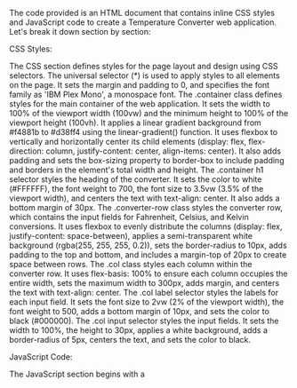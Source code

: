 The code provided is an HTML document that contains inline CSS styles and JavaScript code to create a Temperature Converter web application. Let's break it down section by section:

CSS Styles:

The CSS section defines styles for the page layout and design using CSS selectors.
The universal selector (*) is used to apply styles to all elements on the page. It sets the margin and padding to 0, and specifies the font family as 'IBM Plex Mono', a monospace font.
The .container class defines styles for the main container of the web application. It sets the width to 100% of the viewport width (100vw) and the minimum height to 100% of the viewport height (100vh). It applies a linear gradient background from #f4881b to #d38ff4 using the linear-gradient() function. It uses flexbox to vertically and horizontally center its child elements (display: flex, flex-direction: column, justify-content: center, align-items: center). It also adds padding and sets the box-sizing property to border-box to include padding and borders in the element's total width and height.
The .container h1 selector styles the heading of the converter. It sets the color to white (#FFFFFF), the font weight to 700, the font size to 3.5vw (3.5% of the viewport width), and centers the text with text-align: center. It also adds a bottom margin of 30px.
The .converter-row class styles the converter row, which contains the input fields for Fahrenheit, Celsius, and Kelvin conversions. It uses flexbox to evenly distribute the columns (display: flex, justify-content: space-between), applies a semi-transparent white background (rgba(255, 255, 255, 0.2)), sets the border-radius to 10px, adds padding to the top and bottom, and includes a margin-top of 20px to create space between rows.
The .col class styles each column within the converter row. It uses flex-basis: 100% to ensure each column occupies the entire width, sets the maximum width to 300px, adds margin, and centers the text with text-align: center.
The .col label selector styles the labels for each input field. It sets the font size to 2vw (2% of the viewport width), the font weight to 500, adds a bottom margin of 10px, and sets the color to black (#000000).
The .col input selector styles the input fields. It sets the width to 100%, the height to 30px, applies a white background, adds a border-radius of 5px, centers the text, and sets the color to black.


JavaScript Code:

The JavaScript section begins with a <script> tag and contains code that handles temperature conversion based on user input.
It retrieves the Celsius, Fahrenheit, and Kelvin input elements using document.getElementById().
The code sets up event listeners (oninput) for the Celsius, Fahrenheit, and Kelvin input fields to handle temperature conversions.
When the Celsius input field changes (celsius.oninput), the code calculates the corresponding Fahrenheit value using the conversion formula (parseFloat(celsius.value) * 9) / 5 + 32. It then updates the Fahrenheit input field (fahrenheit.value) with the converted value. Similarly, it calculates the Kelvin value using (parseFloat(celsius.value) + 273.15) and updates the Kelvin input field (kelvin.value).
The same process occurs for the Fahrenheit and Kelvin input fields. When the Fahrenheit input field changes (fahrenheit.oninput), the code calculates the Celsius and Kelvin values using the conversion formulas, and updates the corresponding input fields. When the Kelvin input field changes (kelvin.oninput), the code calculates the Fahrenheit and Celsius values and updates the input fields accordingly.
  
  
 I hope that this description helped you to understant the above code.
